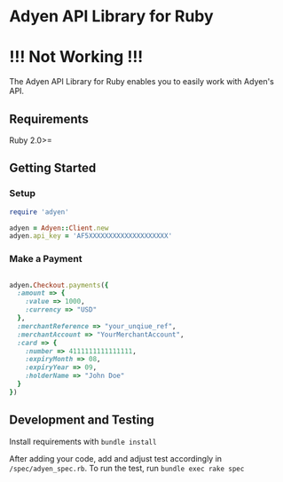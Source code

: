 # Adyen API Library for Ruby

# !!! Not Working !!!
The Adyen API Library for Ruby enables you to easily work with Adyen's API.

## Requirements

Ruby 2.0>=

## Getting Started
### Setup
```ruby
require 'adyen'

adyen = Adyen::Client.new
adyen.api_key = 'AF5XXXXXXXXXXXXXXXXXXXX'
```

### Make a Payment
```ruby

adyen.Checkout.payments({
  :amount => {
    :value => 1000,
    :currency => "USD"
  },
  :merchantReference => "your_unqiue_ref",
  :merchantAccount => "YourMerchantAccount",
  :card => {
    :number => 4111111111111111,
    :expiryMonth => 08,
    :expiryYear => 09,
    :holderName => "John Doe"
  }
})
```

## Development and Testing

Install requirements with ```bundle install```

After adding your code, add and adjust test accordingly in `/spec/adyen_spec.rb`. 
To run the test, run ```bundle exec rake spec```
